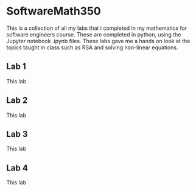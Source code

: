 # SoftwareMath350
This is a collection of all my labs that i completed in my mathematics for software engineers course. These are completed in python, using the Jupyter notebook .ipynb files. These labs gave me a hands on look at the topics taught in class such as RSA and solving non-linear equations.<br/>
## Lab 1
This lab
<br/>
## Lab 2
This lab
<br/>
## Lab 3
This lab
<br/>
## Lab 4
This lab
